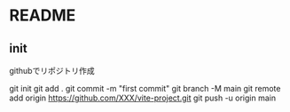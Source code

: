 # README

## init

githubでリポジトリ作成

git init
git add .
git commit -m "first commit"
git branch -M main
git remote add origin https://github.com/XXX/vite-project.git
git push -u origin main